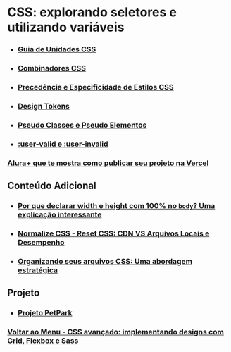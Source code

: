 # CSS: explorando seletores e utilizando variáveis


- ### [Guia de Unidades CSS](./Material-Estudos/GuiaDeUnidades.md)

- ### [Combinadores CSS](./Material-Estudos/combinadores.md)

- ### [Precedência e Especificidade de Estilos CSS](./Material-Estudos/precedencia-especificidade.md)

- ### [Design Tokens](./Material-Estudos/design-tokens.md)

- ### [Pseudo Classes e Pseudo Elementos](./Material-Estudos/pseudo-classe_elementos.md)

- ### [:user-valid e :user-invalid](./Material-Estudos/user-valid_user-invalid.md)

### [Alura+ que te mostra como publicar seu projeto na Vercel](https://cursos.alura.com.br/extra/alura-mais/fazendo-deploy-de-um-projeto-na-vercel-c9239)

## Conteúdo Adicional

- ### [Por que declarar width e height com 100% no `body`? Uma explicação interessante](./Material-Estudos/preparandoAplicacoes.md)

- ### [Normalize CSS - Reset CSS: CDN VS Arquivos Locais e Desempenho](./Material-Estudos/inclusaoArquivosViaCDN.md)

- ### [Organizando seus arquivos CSS: Uma abordagem estratégica](./Material-Estudos/organizandoArquivosCSS.md)

## Projeto

- ### [Projeto PetPark](./Projeto-PetPark/README.md)

### [Voltar ao Menu - CSS avançado: implementando designs com Grid, Flexbox e Sass](../menu.md)